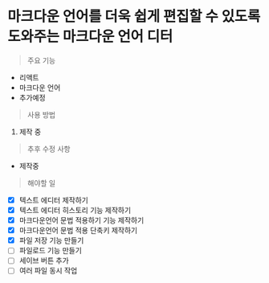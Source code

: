 마크다운 언어를 더욱 쉽게 편집할 수 있도록 도와주는 마크다운 언어 디터
====================

> 주요 기능

* 리액트
* 마크다운 언어
* 추가예정

> 사용 방법

1. 제작 중

> 추후 수정 사항

* 제작중

> 해야할 일

* [x] 텍스트 에디터 제작하기
* [x] 텍스트 에디터 히스토리 기능 제작하기
* [x] 마크다운언어 문법 적용하기 기능 제작하기
* [x] 마크다운언어 문법 적용 단축키 제작하기
* [x] 파일 저장 기능 만들기
* [ ] 파일로드 기능 만들기
* [ ] 세이브 버튼 추가
* [ ] 여러 파일 동시 작업
